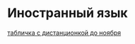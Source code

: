# Иностранный язык

[табличка с дистанционкой до ноября](https://docs.google.com/spreadsheets/d/1K70snc7aZmCtZf8fD3BSDRqRo6yuGSLQtExkHpeR6zg/edit#gid=1673117617)

